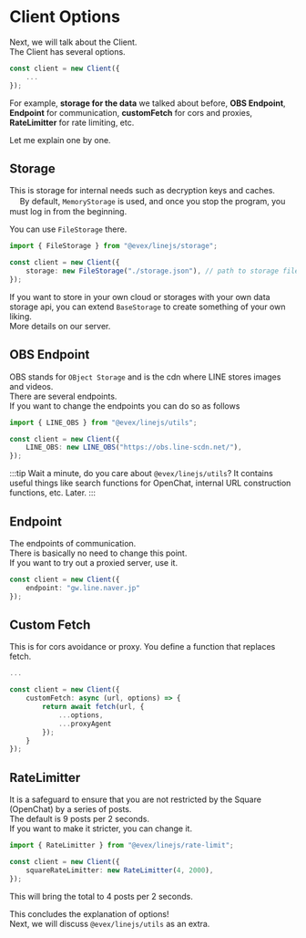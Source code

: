 # Client Options

Next, we will talk about the Client.  
The Client has several options.

```ts
const client = new Client({
    ...
});
```

For example, **storage for the data** we talked about before, **OBS Endpoint**, **Endpoint** for communication, **customFetch** for cors and proxies, **RateLimitter** for rate limiting, etc.  

Let me explain one by one.

## Storage

This is storage for internal needs such as decryption keys and caches. 　
By default, `MemoryStorage` is used, and once you stop the program, you must log in from the beginning.

You can use `FileStorage` there.

```ts
import { FileStorage } from "@evex/linejs/storage";

const client = new Client({
    storage: new FileStorage("./storage.json"), // path to storage file (This is secret file)
});
```

If you want to store in your own cloud or storages with your own data storage api, you can extend `BaseStorage` to create something of your own liking.  
More details on our server.

## OBS Endpoint

OBS stands for `OBject Storage` and is the cdn where LINE stores images and videos.  
There are several endpoints.  
If you want to change the endpoints you can do so as follows  

```ts
import { LINE_OBS } from "@evex/linejs/utils";

const client = new Client({
    LINE_OBS: new LINE_OBS("https://obs.line-scdn.net/"),
});
```

:::tip
Wait a minute, do you care about `@evex/linejs/utils`?
It contains useful things like search functions for OpenChat, internal URL construction functions, etc.
Later.
:::

## Endpoint
The endpoints of communication.  
There is basically no need to change this point.  
If you want to try out a proxied server, use it.

```ts
const client = new Client({
    endpoint: "gw.line.naver.jp"
});
```


## Custom Fetch

This is for cors avoidance or proxy. 
You define a function that replaces fetch. 

```ts
...

const client = new Client({
    customFetch: async (url, options) => {
        return await fetch(url, {
            ...options,
            ...proxyAgent
        });
    }
});
```

## RateLimitter

It is a safeguard to ensure that you are not restricted by the Square (OpenChat) by a series of posts.  
The default is 9 posts per 2 seconds.  
If you want to make it stricter, you can change it.

```ts
import { RateLimitter } from "@evex/linejs/rate-limit";

const client = new Client({
    squareRateLimitter: new RateLimitter(4, 2000),
});
```

This will bring the total to 4 posts per 2 seconds.

This concludes the explanation of options!  
Next, we will discuss `@evex/linejs/utils` as an extra.
